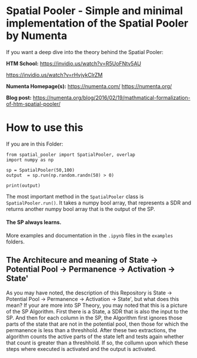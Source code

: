 # Spatial Pooler - Simple and minimal implementation of the Spatial Pooler by Numenta

If you want a deep dive into the
theory behind the Spatial Pooler:

**HTM School:**
https://invidio.us/watch?v=R5UoFNtv5AU

https://invidio.us/watch?v=rHvjykCIrZM

**Numenta Homepage(s):**
https://numenta.com/
https://numenta.org/

**Blog post:**
https://numenta.org/blog/2016/02/19/mathmatical-formalization-of-htm-spatial-pooler/

# How to use this
If you are in this Folder:
```python3
from spatial_pooler import SpatialPooler, overlap
import numpy as np

sp = SpatialPooler(50,100)
output  = sp.run(np.random.randn(50) > 0)

print(output)
```

The most important
method in the
`SpatialPooler` class
is `SpatialPooler.run()`.
It takes a numpy bool array,
that represents a SDR and
returns another numpy bool
array that is the output
of the SP.

#### The SP always learns.

More examples and documentation
in the `.ipynb` files in the
`examples` folders.


## The Architecure and meaning of State -> Potential Pool -> Permanence -> Activation -> State'
As you may have noted, the description
of this Repository is State -> Potential Pool -> Permanence -> Activation -> State',
but what does this mean?
If your are more into SP Theory, you may noted that this is
a picture of the SP Algorithm.
First there is a State, a SDR that is
also the input to the SP.
And then for each column in the SP,
the Algorithm first ignores those
parts of the state that are not in
the potential pool, then those
for which the permanence is less
than a threshhold.
After these two extractions,
the algorithm counts the active
parts of the state left and
tests again whether that count
is greater than a threshhold.
If so, the collumn upon which these
steps where executed is activated
and the output is activated.
